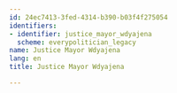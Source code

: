 ```yaml
---
id: 24ec7413-3fed-4314-b390-b03f4f275054
identifiers:
- identifier: justice_mayor_wdyajena
  scheme: everypolitician_legacy
name: Justice Mayor Wdyajena
lang: en
title: Justice Mayor Wdyajena

---
```

